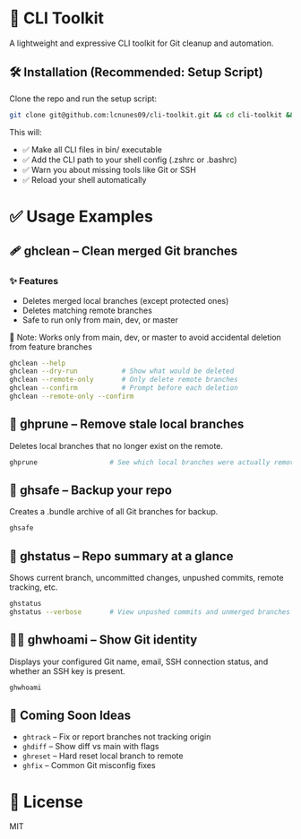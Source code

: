 # 📀 CLI Toolkit
A lightweight and expressive CLI toolkit for Git cleanup and automation.

## 🛠 Installation (Recommended: Setup Script)

Clone the repo and run the setup script:
```bash
git clone git@github.com:lcnunes09/cli-toolkit.git && cd cli-toolkit && ./scripts/setup.sh
```

This will:

- ✅ Make all CLI files in bin/ executable
- ✅ Add the CLI path to your shell config (.zshrc or .bashrc)
- ✅ Warn you about missing tools like Git or SSH
- ✅ Reload your shell automatically


# ✅ Usage Examples

## 🩹 ghclean – Clean merged Git branches

### ✨ Features

- Deletes merged local branches (except protected ones)
- Deletes matching remote branches
- Safe to run only from main, dev, or master

🧠 Note: Works only from main, dev, or master to avoid accidental deletion from feature branches

```bash
ghclean --help
ghclean --dry-run           # Show what would be deleted
ghclean --remote-only       # Only delete remote branches
ghclean --confirm           # Prompt before each deletion
ghclean --remote-only --confirm
```

## 🌿 ghprune – Remove stale local branches

Deletes local branches that no longer exist on the remote.

```bash
ghprune                  # See which local branches were actually removed
```

## 📂 ghsafe – Backup your repo

Creates a .bundle archive of all Git branches for backup.

```bash
ghsafe
```

## 📆 ghstatus – Repo summary at a glance

Shows current branch, uncommitted changes, unpushed commits, remote tracking, etc.

```bash
ghstatus
ghstatus --verbose       # View unpushed commits and unmerged branches
```

## 🧑‍🚀 ghwhoami – Show Git identity

Displays your configured Git name, email, SSH connection status, and whether an SSH key is present.


```bash
ghwhoami
```

## 🤖 Coming Soon Ideas

- `ghtrack` – Fix or report branches not tracking origin
- `ghdiff` – Show diff vs main with flags
- `ghreset` – Hard reset local branch to remote
- `ghfix` – Common Git misconfig fixes

# 📜 License

MIT
